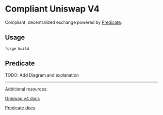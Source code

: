 # Compliant Uniswap V4

Compliant, decentralized exchange powered by [Predicate](https://docs.predicate.io).

## Usage

```
forge build
```

## Predicate

TODO: Add Diagram and explanation

---

Additional resources:

[Uniswap v4 docs](https://docs.uniswap.org/contracts/v4/overview)

[Predicate docs](https://docs.predicate.io)

